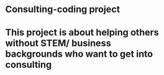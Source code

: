 # Consulting-coding project
# This project is about helping others without STEM/ business backgrounds who want to get into consulting
